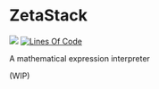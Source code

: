 # ZetaStack
![](https://img.shields.io/github/repo-size/Papr3ka/LehmerPy?style=flat-square)
[![Lines Of Code](https://tokei.rs/b1/github/Papr3ka/ZetaStack?category=code)](https://github.com/Papr3ka/ZetaStack)

A mathematical expression interpreter

(WIP)
